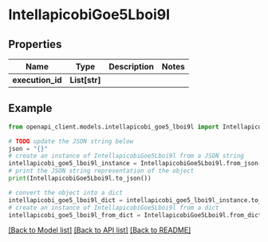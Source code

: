 # IntellapicobiGoe5Lboi9l


## Properties

Name | Type | Description | Notes
------------ | ------------- | ------------- | -------------
**execution_id** | **List[str]** |  | 

## Example

```python
from openapi_client.models.intellapicobi_goe5_lboi9l import IntellapicobiGoe5Lboi9l

# TODO update the JSON string below
json = "{}"
# create an instance of IntellapicobiGoe5Lboi9l from a JSON string
intellapicobi_goe5_lboi9l_instance = IntellapicobiGoe5Lboi9l.from_json(json)
# print the JSON string representation of the object
print(IntellapicobiGoe5Lboi9l.to_json())

# convert the object into a dict
intellapicobi_goe5_lboi9l_dict = intellapicobi_goe5_lboi9l_instance.to_dict()
# create an instance of IntellapicobiGoe5Lboi9l from a dict
intellapicobi_goe5_lboi9l_from_dict = IntellapicobiGoe5Lboi9l.from_dict(intellapicobi_goe5_lboi9l_dict)
```
[[Back to Model list]](../README.md#documentation-for-models) [[Back to API list]](../README.md#documentation-for-api-endpoints) [[Back to README]](../README.md)


